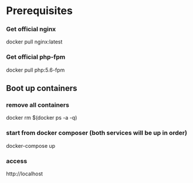 # Prerequisites

### Get official nginx
docker pull nginx:latest

### Get official php-fpm
docker pull php:5.6-fpm

## Boot up containers

### remove all containers
docker rm $(docker ps -a -q)

### start from docker composer (both services will be up in order)
docker-compose up

### access 
http://localhost